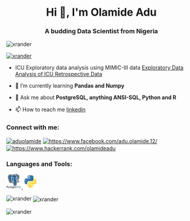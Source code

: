 <h1 align="center">Hi 👋, I'm Olamide Adu</h1>
<h3 align="center">A budding Data Scientist from Nigeria</h3>

<p align="left"> <img src="https://komarev.com/ghpvc/?username=xrander&label=Profile%20views&color=0e75b6&style=flat" alt="xrander" /> </p>

<p align="left"> <a href="https://github.com/ryo-ma/github-profile-trophy"><img src="https://github-profile-trophy.vercel.app/?username=xrander" alt="xrander" /></a> </p>

- ICU Exploratory data analysis using MIMIC-III data [Exploratory Data Analysis of ICU Retrospective Data](https://github.com/xrander/SQL-Project)

- 🌱 I’m currently learning **Pandas and Numpy**

- 💬 Ask me about **PostgreSQL, anything ANSI-SQL, Python and R**

- 📫 How to reach me [linkedin](https://www.linkedin.com/in/olamide-adu-55999115a/)

<h3 align="left">Connect with me:</h3>
<p align="left">
<a href="https://kaggle.com/aduolamide" target="blank"><img align="center" src="https://raw.githubusercontent.com/rahuldkjain/github-profile-readme-generator/master/src/images/icons/Social/kaggle.svg" alt="aduolamide" height="30" width="40" /></a>
<a href="https://fb.com/https://www.facebook.com/adu.olamide.12/" target="blank"><img align="center" src="https://raw.githubusercontent.com/rahuldkjain/github-profile-readme-generator/master/src/images/icons/Social/facebook.svg" alt="https://www.facebook.com/adu.olamide.12/" height="30" width="40" /></a>
<a href="https://www.hackerrank.com/olamideadu" target="blank"><img align="center" src="https://raw.githubusercontent.com/rahuldkjain/github-profile-readme-generator/master/src/images/icons/Social/hackerrank.svg" alt="https://www.hackerrank.com/olamideadu" height="30" width="40" /></a>
</p>

<h3 align="left">Languages and Tools:</h3>
<p align="left"> <a href="https://www.postgresql.org" target="_blank" rel="noreferrer"> <img src="https://raw.githubusercontent.com/devicons/devicon/master/icons/postgresql/postgresql-original-wordmark.svg" alt="postgresql" width="40" height="40"/> </a> <a href="https://www.python.org" target="_blank" rel="noreferrer"> <img src="https://raw.githubusercontent.com/devicons/devicon/master/icons/python/python-original.svg" alt="python" width="40" height="40"/> </a> </p>

<p><img align="left" src="https://github-readme-stats.vercel.app/api/top-langs?username=xrander&show_icons=true&locale=en&layout=compact" alt="xrander" /></p>

<p>&nbsp;<img align="center" src="https://github-readme-stats.vercel.app/api?username=xrander&show_icons=true&locale=en" alt="xrander" /></p>

<p><img align="center" src="https://github-readme-streak-stats.herokuapp.com/?user=xrander&" alt="xrander" /></p>
